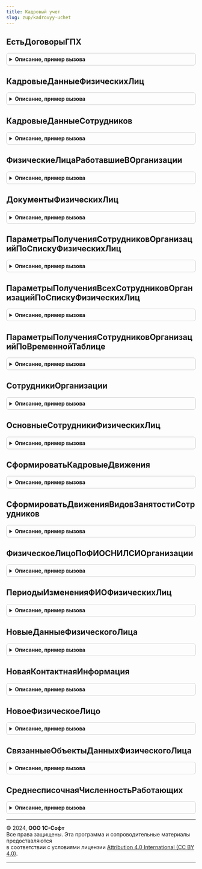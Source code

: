 ```yaml
---
title: Кадровый учет
slug: zup/kadrovyy-uchet
---
```



## ЕстьДоговорыГПХ
<details style="margin: 1em 0; padding: 0.5em; border: 1px solid #ccc; border-radius: 6px;">

<summary style="font-weight: bold; cursor: pointer;">Описание, пример вызова</summary>

```bsl

Функция ЕстьДоговорыГПХ(ФизическоеЛицо, Организация = Неопределено, НачалоПериода = Неопределено) Экспорт
```

Пример вызова
```bsl
Результат = КадровыйУчет.ЕстьДоговорыГПХ(ФизическоеЛицо, Организация, НачалоПериода);
```
</details>

## КадровыеДанныеФизическихЛиц
<details style="margin: 1em 0; padding: 0.5em; border: 1px solid #ccc; border-radius: 6px;">

<summary style="font-weight: bold; cursor: pointer;">Описание, пример вызова</summary>

```bsl

// Возвращает таблицу значений заполненную данными физических лиц, перечисленными в
// параметре СписокНеобходимыхДанных.
//
// Параметры:
//	ТолькоРазрешенные - Булево
//  СписокФизическихЛиц - Массив ссылок на элементы справочника физические лица или
//						  СправочникСсылка.ФизическиеЛица.
//  КадровыеДанные 	- 	Строка - список полей данных, перечисленных через запятую.
//					-	Массив строк с полями данных, которые необходимо получить.
//	ДатаПолученияДанных	- дата на которую необходимо получить данные физических лиц,
//						  применимо к данным, носящим периодический характер (например - ФИО).
//						  Если дату не указывать, будут получены самые последние данные.
//
//  ПоляОтбораПериодическихДанных - Структура, в качестве ключа указывается имя таблицы, содержащей
//						  периодические данные (например ФИОФизическихЛиц, ГражданствоФизическихЛиц).
//						  В качестве значений коллекция условий отбора,
//						  соединяемых по "И" и применяемых к регистру сведений.
//						  Коллекция строки которой имеют поля.
//							 * ЛевоеЗначение - строка, имя поля регистра сведений.
//							 * ВидСравнения - строка, вид сравнения, допустимый в языке запросов.
//							 * ПравоеЗначение - значение для сравнения с полем ЛевоеЗначение.
//
//	Список полей, допустимых в параметре КадровыеДанные см. КадровыйУчетВнутренний.ЗапросВТКадровыеДанныеФизическихЛиц.
//
// Возвращаемое значение:
//   ТаблицаЗначений   - Таблица значений, содержащая обязательные поля ФизическоеЛицо, Период поля запрошенных
//						 кадровых данных.
//
Функция КадровыеДанныеФизическихЛиц(ТолькоРазрешенные, СписокФизическихЛиц, КадровыеДанные, ДатаПолученияДанных = '00010101', ПоляОтбораПериодическихДанных = Неопределено) Экспорт
```

Пример вызова
```bsl
Результат = КадровыйУчет.КадровыеДанныеФизическихЛиц(ТолькоРазрешенные, СписокФизическихЛиц, КадровыеДанные, ДатаПолученияДанных, ПоляОтбораПериодическихДанных);
```
</details>

## КадровыеДанныеСотрудников
<details style="margin: 1em 0; padding: 0.5em; border: 1px solid #ccc; border-radius: 6px;">

<summary style="font-weight: bold; cursor: pointer;">Описание, пример вызова</summary>

```bsl

// Возвращает таблицу значений заполненную данными сотрудников, перечисленными в
// параметре СписокНеобходимыхДанных.
//
// Параметры:
//	ТолькоРазрешенные - Булево
//  СписокСотрудников - Массив ссылок на элементы справочника сотрудники или
//						  СправочникСсылка.Сотрудники.
//  КадровыеДанные - 	Строка - список полей данных, перечисленных через запятую
//						или Массив строк с полями данных, которые необходимо получить.
//	ДатаПолученияДанных	- дата на которую необходимо получить данные сотрудников,
//						применимо к данным, носящим периодический характер.
//						Если дату не указывать, будут получены самые последние данные.
//
//
//  ПоляОтбораПериодическихДанных - Структура, в качестве ключа указывается имя таблицы, содержащей
//									периодические данные (например ФИОФизическихЛиц, ГражданствоФизическихЛиц).
//									В качестве значений коллекция условий отбора,
//									соединяемых по "И" и применяемых к регистру сведений.
//									Коллекция строки которой имеют поля.
//										* ЛевоеЗначение - строка, имя поля регистра сведений.
//										* ВидСравнения - строка, вид сравнения, допустимый в языке запросов.
//										* ПравоеЗначение - значение для сравнения с полем ЛевоеЗначение.
//
//	Список полей, допустимых в параметре КадровыеДанные см. КадровыйУчетВнутренний.ЗапросВТКадровыеДанныеСотрудников.
//
// Возвращаемое значение:
//   ТаблицаЗначений   - Таблица значений, содержащая запрошенные данные.
//
Функция КадровыеДанныеСотрудников(ТолькоРазрешенные, СписокСотрудников, КадровыеДанные, ДатаПолученияДанных = '00010101', ПоляОтбораПериодическихДанных = Неопределено, ФормироватьСПериодичностьДень = Истина) Экспорт
```

Пример вызова
```bsl
Результат = КадровыйУчет.КадровыеДанныеСотрудников(ТолькоРазрешенные, СписокСотрудников, КадровыеДанные, ДатаПолученияДанных, ПоляОтбораПериодическихДанных, ФормироватьСПериодичностьДень);
```
</details>

## ФизическиеЛицаРаботавшиеВОрганизации
<details style="margin: 1em 0; padding: 0.5em; border: 1px solid #ccc; border-radius: 6px;">

<summary style="font-weight: bold; cursor: pointer;">Описание, пример вызова</summary>

```bsl

// Возвращает таблицу значений заполненную физическими лицами, работавшими в организации в
// заданном периоде.
//
// Параметры:
//	ТолькоРазрешенные - Булево
//  Организация - СправочникСсылка.Организации - организация по которой необходимо отобрать работавших
//				  в ней физических лиц.
//	НачалоПериода 		- Дата
//	ОкончаниеПериода 	- Дата
//  Подразделение - СправочникСсылка.ПодразделенияОрганизаций - подразделение, по которому необходимо отобрать
//					работавших физических лиц. Если подразделение не указывать - будут отобраны физические
//					лица по всей организации.
//
// Возвращаемое значение:
//   ТаблицаЗначений   - Таблица значений, содержащая поля Период (Дата, соответствует указанному параметру
//                       ОкончаниеПериода) и ФизическоеЛицо.
//
Функция ФизическиеЛицаРаботавшиеВОрганизации(ТолькоРазрешенные, Организация, НачалоПериода, ОкончаниеПериода, Подразделение = Неопределено) Экспорт
```

Пример вызова
```bsl
Результат = КадровыйУчет.ФизическиеЛицаРаботавшиеВОрганизации(ТолькоРазрешенные, Организация, НачалоПериода, ОкончаниеПериода, Подразделение);
```
</details>

## ДокументыФизическихЛиц
<details style="margin: 1em 0; padding: 0.5em; border: 1px solid #ccc; border-radius: 6px;">

<summary style="font-weight: bold; cursor: pointer;">Описание, пример вызова</summary>

```bsl

// Возвращает таблицу значений заполненную данными документов физических лиц.
//
// Параметры:
//  СписокФизическихЛиц - Массив ссылок на элементы справочника физические лица или
//						  СправочникСсылка.ФизическиеЛица.
//	ТолькоРазрешенные - Булево
//  ВидДокумента		- СправочникСсылка.ВидыДокументовФизическихЛиц, вид необходимого
//						  документа.
//	ДатаПолученияДанных	- дата на которую необходимо получить данные документов физических лиц,
//						если дату не указывать, данные будут получены на текущую дату.
//
// Возвращаемое значение:
//   ТаблицаЗначений   - Таблица значений, содержащая поля.
//						Период - Дата
//						ФизическоеЛицо - СправочникСсылка.ФизическиеЛица
//						ВидДокумента - СправочникСсылка.ВидыДокументовФизическихЛиц
//						Серия - Строка
//						Номер - Строка
//						ДатаВыдачи - Дата
//						КемВыдан Строка
//						КодПодразделения - Строка
//						ЯвляетсяДокументомУдостоверяющимЛичность - Булево
//						Представление - Строка
//
Функция ДокументыФизическихЛиц(СписокФизическихЛиц, ТолькоРазрешенные, ВидДокумента = Неопределено, ДатаПолученияДанных = Неопределено) Экспорт
```

Пример вызова
```bsl
Результат = КадровыйУчет.ДокументыФизическихЛиц(СписокФизическихЛиц, ТолькоРазрешенные, ВидДокумента, ДатаПолученияДанных);
```
</details>

## ПараметрыПолученияСотрудниковОрганизацийПоСпискуФизическихЛиц
<details style="margin: 1em 0; padding: 0.5em; border: 1px solid #ccc; border-radius: 6px;">

<summary style="font-weight: bold; cursor: pointer;">Описание, пример вызова</summary>

```bsl

// Различаются следующие подмножества сотрудников:
//		* Сотрудники принятые только по трудовым договорам (1).
//		* Сотрудники с которыми только заключен договор ГПХ (2).
//		* Сотрудники принятые по трудовым договорам ИС которыми заключены договоры ГПХ (3).
//
// Для получения сотрудников используются параметры:
//		* РаботникиПоТрудовымДоговорам.
//		* РаботникиПоДоговорамГПХ.
//
// Поддерживаются следующие сочетания параметров:
//
//		РаботникиПоТрудовымДоговорам = Истина
//		РаботникиПоДоговорамГПХ = Ложь
//			В выборку войдет только 1 подмножество сотрудников.
//
//		РаботникиПоТрудовымДоговорам = Истина
//		РаботникиПоДоговорамГПХ = Неопределено
//			В выборку войдут 1 и 3 подмножества сотрудников.
//
//		РаботникиПоТрудовымДоговорам = Истина
//		РаботникиПоДоговорамГПХ = Истина
//			В выборку войдут 1,2 и 3 подмножества сотрудников.
//
//		РаботникиПоТрудовымДоговорам = Неопределено
//		РаботникиПоДоговорамГПХ = Истина
//			В выборку войдут 2 и 3 подмножества сотрудников.
//
//		РаботникиПоТрудовымДоговорам = Ложь
//		РаботникиПоДоговорамГПХ = Истина
//			В выборку войдет только 2 подмножество сотрудников.
//
//		РаботникиПоТрудовымДоговорам = Ложь
//		РаботникиПоДоговорамГПХ = Ложь
//			Сформирует пустую таблицу.
//
// При другом сочетании параметров будет вызвано исключение.
//
// Различаются следующие сочетания:
//		РаботникиПоТрудовымДоговорам = Истина
//		ПодработкиСотрудниковПоТрудовымДоговорам = Ложь
//			В выборку попадут только головные сотрудники.
//
//		РаботникиПоТрудовымДоговорам = Истина
//		ПодработкиСотрудниковПоТрудовымДоговорам = Истина
//			В выборку попадут как головные сотрудники, так и подработки.
//
//		РаботникиПоТрудовымДоговорам = Неопределено
//		ПодработкиСотрудниковПоТрудовымДоговорам = Истина
//			В выборку попадут только подработки.
//
// При значении параметра РаботникиПоТрудовымДоговорам = Ложь, значение параметра
// ПодработкиСотрудниковПоТрудовымДоговорам игнорируется. Т.е. в выборку не попадут
// ни головные сотрудники ни подработки.
//
// При отборе подработок учитываются те же параметры отбора по периоду, организации
// и подразделению, что применяются для отбора головных сотрудников.

// Возвращает структуру параметров для СоздатьВТСотрудникиОрганизаций. Позволяет формировать списки
// сотрудников с различными сочетаниями трудовых отношений.
//
// Возвращаемое значение:
//	Структура - Содержит ключи:
//				* Организация 		- СправочникСсылка.Организации, если параметр опустить в таблицу войдут все сотрудник
//										независимо от организации.
//				* ОтбиратьПоГоловнойОрганизации - если Истина, то отбор по головной организации, иначе по текущей организации.
//													По умолчанию - ЛОЖЬ
//				* Подразделение 		- СправочникСсылка.ПодразделенияОрганизаций, в таблицу войдут сотрудники указанного подразделения
//										и всех подразделений, подчиненных указанному, если параметр опустить в таблицу войдут все сотрудники.
//				* СписокФизическихЛиц - Массив ссылок на элементы справочника ФизическиеЛица, если параметр опустить,
//										в таблицу войдут сотрудники всех физических лиц когда либо работавших в Организации.
//				* НачалоПериода 		- Дата, значение по умолчанию '00010101'. Если параметр устанавливается, параметр ОкончаниеПериода
//										обязателен к заполнению.
//				* ОкончаниеПериода	- Дата, значение по умолчанию '00010101'. При установке должно выполняться условие
//										ОкончаниеПериода >= НачалоПериода. Используется для выборки кадровых данных сотрудников, если
//										параметр не указан, выборка будет производиться на текущую дату сеанса.
//				* КадровыеДанные		- Строка, содержит список полей кадровых данных, см. описание к функции КадровыеДанныеСотрудников.
//										См. описание параметра КадровыеДанные функции КадровыйУчетВнутренний.ЗапросВТКадровыеДанныеСотрудников.
//				* Отборы				- Массив, структур описывающих отборы сотрудников
//										см. ЗарплатаКадрыОбщиеНаборыДанных.ДобавитьВКоллекциюОтбор,
//										допустимые отборы описаны см. КритерииПоискаСотрудниковПоКоллекцииОтборов.
//				* РаботникиПоТрудовымДоговорам				- Булево, Неопределено (Истина - работник по ТД, Ложь - не работает по ТД
//																Неопределено - неважно наличие ТД).
//				* ПодработкиРаботниковПоТрудовымДоговорам	- Булево.
//				* РаботникиПоДоговорамГПХ					- Булево, Неопределено (Истина - есть действующие договоры ГПХ, Ложь - нет
//																действующих договоров ГПХ, Неопределено - неважно наличие действующего
//																договора ГПХ).
//				* ВыбрасыватьИсключениеДоступа				- Булево, если Ложь будут проверяться право чтения к таблицам из которых
//																получаются данные и если такого права нет - запросы выполняться не будут
//
Функция ПараметрыПолученияСотрудниковОрганизацийПоСпискуФизическихЛиц() Экспорт
```

Пример вызова
```bsl
Результат = КадровыйУчет.ПараметрыПолученияСотрудниковОрганизацийПоСпискуФизическихЛиц() 
```
</details>

## ПараметрыПолученияВсехСотрудниковОрганизацийПоСпискуФизическихЛиц
<details style="margin: 1em 0; padding: 0.5em; border: 1px solid #ccc; border-radius: 6px;">

<summary style="font-weight: bold; cursor: pointer;">Описание, пример вызова</summary>

```bsl

// Возвращает структуру параметров для СоздатьВТСотрудникиОрганизаций.
//
// Возвращаемое значение:
//   Структура - Содержит ключи:
//				Организация 		- СправочникСсылка.Организации, если параметр опустить в таблицу войдут все сотрудник
//										независимо от организации.
//				ОтбиратьПоГоловнойОрганизации - если Истина, то отбор по головной организации, иначе по текущей организации.
//												По умолчанию - ЛОЖЬ
//				Подразделение 		- СправочникСсылка.ПодразделенияОрганизаций, в таблицу войдут сотрудники указанного подразделения
//										и всех подразделений, подчиненных указанному, если параметр опустить в таблицу войдут все сотрудники.
//				СписокФизическихЛиц - Массив ссылок на элементы справочника ФизическиеЛица, если параметр опустить,
//										в таблицу войдут сотрудники всех физических лиц когда либо работавших в Организации.
//				НачалоПериода 		- Дата, значение по умолчанию '00010101'. Если параметр устанавливается, параметр ОкончаниеПериода
//										обязателен к заполнению.
//				ОкончаниеПериода	- Дата, значение по умолчанию '00010101'. При установке должно выполняться условие
//										ОкончаниеПериода >= НачалоПериода. Используется для выборки кадровых данных сотрудников, если
//										параметр не указан, выборка будет производиться на текущую дату сеанса.
//				КадровыеДанные		- Строка, содержит список полей кадровых данных, см. описание к функции КадровыеДанныеСотрудников.
//				Отборы				- Массив, структур описывающих отборы сотрудников
//										см. ЗарплатаКадрыОбщиеНаборыДанных.ДобавитьВКоллекциюОтбор,
//										допустимые отборы описаны см. КритерииПоискаСотрудниковПоКоллекцииОтборов.
//
Функция ПараметрыПолученияВсехСотрудниковОрганизацийПоСпискуФизическихЛиц() Экспорт
```

Пример вызова
```bsl
Результат = КадровыйУчет.ПараметрыПолученияВсехСотрудниковОрганизацийПоСпискуФизическихЛиц() 
```
</details>

## ПараметрыПолученияСотрудниковОрганизацийПоВременнойТаблице
<details style="margin: 1em 0; padding: 0.5em; border: 1px solid #ccc; border-radius: 6px;">

<summary style="font-weight: bold; cursor: pointer;">Описание, пример вызова</summary>

```bsl

// Возвращает структуру параметров для СоздатьВТСотрудникиОрганизаций.
//
// Возвращаемое значение:
//	Структура - Содержит ключи:
//				* Организация 		- СправочникСсылка.Организации, если параметр опустить в таблицу войдут все сотрудник
//										независимо от организации.
//				* ОтбиратьПоГоловнойОрганизации - если Истина, то отбор по головной организации, иначе по текущей организации.
//													По умолчанию - ЛОЖЬ
//				* Подразделение 		- СправочникСсылка.ПодразделенияОрганизаций, в таблицу войдут сотрудники указанного подразделения
//										и всех подразделений, подчиненных указанному, если параметр опустить в таблицу войдут все сотрудники.
//				* ИмяВТФизическиеЛица - Строка, имя временной таблицы, содержащей физические лица (по умолчанию "ВТФизическиеЛица").
//				* ИмяПоляФизическоеЛицо - Строка, имя поля - Физическое лицо (по умолчанию "ФизическоеЛицо").
//				* НачалоПериода 		- Дата, значение по умолчанию '00010101'. Если параметр устанавливается, параметр ОкончаниеПериода
//										обязателен к заполнению.
//				* ОкончаниеПериода 	- Дата, значение по умолчанию '00010101'. При установке должно выполняться условие
//										ОкончаниеПериода >= НачалоПериода. Используется для выборки кадровых данных сотрудников, если
//										параметр не указан, выборка будет производиться на текущую дату сеанса.
//				* КадровыеДанные 		- Строка, содержит список полей кадровых данных, см. описание к функции КадровыеДанныеСотрудников.
//				* Отборы				- Массив, структур описывающих отборы сотрудников
//										см. ЗарплатаКадрыОбщиеНаборыДанных.ДобавитьВКоллекциюОтбор,
//										допустимые отборы описаны см. КритерииПоискаСотрудниковПоКоллекцииОтборов.
//				* РаботникиПоТрудовымДоговорам 				- Булево, Неопределено (Истина - работник по ТД, Ложь - не работает по ТД
//																Неопределено - неважно наличие ТД).
//				* ПодработкиРаботниковПоТрудовымДоговорам 	- Булево.
//				* РаботникиПоДоговорамГПХ 					- Булево, Неопределено (Истина - есть действующие договоры ГПХ, Ложь - нет
//																действующих договоров ГПХ, Неопределено - неважно наличие действующего
//																договора ГПХ).
//
Функция ПараметрыПолученияСотрудниковОрганизацийПоВременнойТаблице() Экспорт
```

Пример вызова
```bsl
Результат = КадровыйУчет.ПараметрыПолученияСотрудниковОрганизацийПоВременнойТаблице() 
```
</details>

## СотрудникиОрганизации
<details style="margin: 1em 0; padding: 0.5em; border: 1px solid #ccc; border-radius: 6px;">

<summary style="font-weight: bold; cursor: pointer;">Описание, пример вызова</summary>

```bsl

// Возвращает таблицу значений, заполненную сотрудниками.
//
// Параметры:
//	ТолькоРазрешенные - Булево
//	Параметры - Структура, подготовленная с помощью методов
//	            ПараметрыПолученияСотрудниковОрганизацийПоСпискуФизическихЛиц,
//	            ПараметрыПолученияСотрудниковОрганизацийПоВременнойТаблице
//
// Возвращаемое значение:
//   ТаблицаЗначений   - Таблица значений, содержащая поля
//							* Период 			- Дата, равен значению ключа ОкончаниеПериода параметра Параметры
//						 	* Сотрудник			- СправочникСсылка.Сотрудники
//							* ФизическоеЛицо	- СправочникСсылка.ФизическиеЛица
//							<кадровые данные>	- указанные в ключе КадровыеДанные параметра Параметры.
//
Функция СотрудникиОрганизации(ТолькоРазрешенные, Параметры) Экспорт
```

Пример вызова
```bsl
Результат = КадровыйУчет.СотрудникиОрганизации(ТолькоРазрешенные, Параметры) 
```
</details>

## ОсновныеСотрудникиФизическихЛиц
<details style="margin: 1em 0; padding: 0.5em; border: 1px solid #ccc; border-radius: 6px;">

<summary style="font-weight: bold; cursor: pointer;">Описание, пример вызова</summary>

```bsl

// Возвращает таблицу значений содержащую поля ФизическоеЛицо и Сотрудник. Сотрудник отбирается по принципам:
//		- Работает на указанный период.
//		- Выбирается сотрудник, работающий по основному месту работы, если такового не существует, выбирается
//			сотрудник, работающий по совместительству, принятый на наиболее раннюю дату.
//
// Параметры:
//			СписокФизическихЛиц - Массив ссылок на элементы справочника ФизическиеЛица или
//								- СправочникСсылка.ФизическиеЛица
//								- Неопределено - в таблицу войдут "основные" сотрудники всех
//									физических лиц когда либо работавших в организации.
//			ТолькоРазрешенные	- Булево
//			Организация			- СправочникСсылка.Организации
//			Период				- Дата
//
//
// Возвращаемое значение:
//   ТаблицаЗначений   - Таблица значений, содержащая поля Сотрудник и соответствующее сотруднику ФизическоеЛицо.
//
Функция ОсновныеСотрудникиФизическихЛиц(СписокФизическихЛиц, ТолькоРазрешенные, Организация, Период) Экспорт
```

Пример вызова
```bsl
Результат = КадровыйУчет.ОсновныеСотрудникиФизическихЛиц(СписокФизическихЛиц, ТолькоРазрешенные, Организация, Период) 
```
</details>

## СформироватьКадровыеДвижения
<details style="margin: 1em 0; padding: 0.5em; border: 1px solid #ccc; border-radius: 6px;">

<summary style="font-weight: bold; cursor: pointer;">Описание, пример вызова</summary>

```bsl

// Заполняет кадровые движения документа
//		КадроваяИсторияСотрудников
//
// Параметры:
//  РегистраторОбъект
//	Движения - коллекция движений, в которой необходимо заполнить кадровые движения.
//	КадровыеДвижения - таблица значений с полями:
//		ДатаСобытия
//		ВидСобытия - Перечисление.ВидыКадровыхСобытий
//		Сотрудник
//		ГоловнаяОрганизация
//		Организация
//		Подразделение
//		Должность
//		ВидЗанятости
//	ТолькоБронированиеПозиции	- Булево
//	Записывать					- Булево
//
Процедура СформироватьКадровыеДвижения(РегистраторОбъект, Движения, КадровыеДвижения, ТолькоБронированиеПозиции = Ложь, Записывать = Истина) Экспорт
```

Пример вызова
```bsl
КадровыйУчет.СформироватьКадровыеДвижения(РегистраторОбъект, Движения, КадровыеДвижения, ТолькоБронированиеПозиции, Записывать);
```
</details>

## СформироватьДвиженияВидовЗанятостиСотрудников
<details style="margin: 1em 0; padding: 0.5em; border: 1px solid #ccc; border-radius: 6px;">

<summary style="font-weight: bold; cursor: pointer;">Описание, пример вызова</summary>

```bsl

// Заполняет движения документа по регистру сведений ВидыЗанятостиСотрудников
//
// Параметры:
//	Движения						- коллекция движений, в которой необходимо заполнить кадровые движения.
//	КоллекцияДвиженийВидовЗанятости - таблица значений с полями:
//		Сотрудник
//		ГоловнаяОрганизация
//		ФизическоеЛицо
//		ВидЗанятости
//		ДействуетДо
//	Записывать						- Булево
//
Процедура СформироватьДвиженияВидовЗанятостиСотрудников(Движения, КоллекцияВидовЗанятости, Записывать = Истина) Экспорт
```

Пример вызова
```bsl
КадровыйУчет.СформироватьДвиженияВидовЗанятостиСотрудников(Движения, КоллекцияВидовЗанятости, Записывать);
```
</details>

## ФизическоеЛицоПоФИОСНИЛСИОрганизации
<details style="margin: 1em 0; padding: 0.5em; border: 1px solid #ccc; border-radius: 6px;">

<summary style="font-weight: bold; cursor: pointer;">Описание, пример вызова</summary>

```bsl

// Функция возвращает ссылку на физическое лицо, найденное по переданным фамилии, имени, отчеству СНИЛС и организации
// (см. функцию ЭлектронныйДокументооборотСКонтролирующимиОрганамиВызовСервераПереопределяемый.ФизЛицоПоФИО).
//
// Параметры:
//  Фамилия		- Строка - Фамилия физического лица.
//  Имя			- Строка - Имя физического лица.
//  Отчество	- Строка - Отчество физического лица.
//  СНИЛС		- Строка - СНИЛС физического лица.
//  Организация - СправочникСсылка.Организации - организация, в которой работает физическое лицо.
//
// Возвращаемое значение:
//   СправочникСсылка.ФизическиеЛица
//
Функция ФизическоеЛицоПоФИОСНИЛСИОрганизации(Фамилия, Имя, Отчество, СНИЛС, Организация) Экспорт
```

Пример вызова
```bsl
Результат = КадровыйУчет.ФизическоеЛицоПоФИОСНИЛСИОрганизации(Фамилия, Имя, Отчество, СНИЛС, Организация) 
```
</details>

## ПериодыИзмененияФИОФизическихЛиц
<details style="margin: 1em 0; padding: 0.5em; border: 1px solid #ccc; border-radius: 6px;">

<summary style="font-weight: bold; cursor: pointer;">Описание, пример вызова</summary>

```bsl

// Возвращает таблицу значений в строках которой содержится информация о периодах
// изменения (регистрации) фамилии, имени и отчества физических лиц.
//
// Параметры:
//		СписокФизическихЛиц - Массив, ссылок справочника ФизическиеЛица
//							- СправочникСсылка.ФизическиеЛица.
//
// Возвращаемое значение:
//		ТаблицаЗначений - содержит колонки:
//			* Период			- Дата
//			* ФизическоеЛицо	- СправочникСсылка.ФизическиеЛица
//			* Фамилия			- Строка
//			* Имя				- Строка
//			* Отчество			- Строка
//
Функция ПериодыИзмененияФИОФизическихЛиц(СписокФизическихЛиц) Экспорт
```

Пример вызова
```bsl
Результат = КадровыйУчет.ПериодыИзмененияФИОФизическихЛиц(СписокФизическихЛиц) 
```
</details>

## НовыеДанныеФизическогоЛица
<details style="margin: 1em 0; padding: 0.5em; border: 1px solid #ccc; border-radius: 6px;">

<summary style="font-weight: bold; cursor: pointer;">Описание, пример вызова</summary>

```bsl

// Возвращает новую структуру для заполнения данных физического лица.
//
// Возвращаемое значение:
//  Структура:
//    * Фамилия - Строка -
//    * Имя - Строка -
//    * Отчество - Строка -
//    * ДатаРождения - Дата -
//    * МестоРождения - Строка -
//    * ИНН - Строка -
//    * СтраховойНомерПФР - Строка -
//    * Пол - ПеречислениеСсылка.ПолФизическогоЛица -
//    * ИмеетНаучныеТруды - Булево -
//    * ИмеетИзобретения - Булево -
//    * ДатаРегистрации - Дата -
//    * ЛьготаПриНачисленииПособий - ПеречислениеСсылка.ОснованияФинансированияПособияФедеральнымБюджетом -
//    * ОтношениеКОсобойЗоне - ПеречислениеСсылка.ОтношениеКОсобойЗоне -
//    * ВидОсобойЗоны - ПеречислениеСсылка.ВидыОсобойЗоныПроживанияРаботы -
//    * ПостоянноПроживалВКрыму18Марта2014Года - Булево -
//    * ПрименяетсяФЗ_20_2023 - Булево -
//    * АдресФотографии - Строка, УникальныйИдентификатор -
//    * ГруппаДоступа - СправочникСсылка.ГруппыДоступаФизическихЛиц -
//    * Образование - ТаблицаЗначений
//    * СостояниеВБраке - Массив из Структура
//    * Гражданство - Массив из Структура: см. РегистрыСведений.ГражданствоФизическихЛиц.НовоеГражданство
//    * ТрудоваяДеятельность - Массив из Структура:
//    * ЗнаниеЯзыков - Массив из Структура:
//    * УченыеСтепени - Массив из Структура:
//    * КонтактнаяИнформация - Массив из Структура: см. НоваяКонтактнаяИнформация
Функция НовыеДанныеФизическогоЛица() Экспорт
```

Пример вызова
```bsl
Результат = КадровыйУчет.НовыеДанныеФизическогоЛица() 
```
</details>

## НоваяКонтактнаяИнформация
<details style="margin: 1em 0; padding: 0.5em; border: 1px solid #ccc; border-radius: 6px;">

<summary style="font-weight: bold; cursor: pointer;">Описание, пример вызова</summary>

```bsl

// Новая контактная информация.
//
// Возвращаемое значение:
//  Структура - Новая контактная информация:
//    * ЗначенияПолей - Строка -
//    * ВидИнформации - СправочникСсылка.ВидыКонтактнойИнформации -
//    * ТипИнформации - ПеречислениеСсылка.ТипыКонтактнойИнформации -
Функция НоваяКонтактнаяИнформация() Экспорт
```

Пример вызова
```bsl
Результат = КадровыйУчет.НоваяКонтактнаяИнформация() 
```
</details>

## НовоеФизическоеЛицо
<details style="margin: 1em 0; padding: 0.5em; border: 1px solid #ccc; border-radius: 6px;">

<summary style="font-weight: bold; cursor: pointer;">Описание, пример вызова</summary>

```bsl

// Возвращает объект справочника ФизическиеЛица, созданный по переданным фамилии,
// имени, отчеству и другим данным (см. параметр ДанныеФизическогоЛица).
//
// Параметры:
//	ФИО - Строка,Структура:
//		* Фамилия - Строка
//		* Имя - Строка
//		* Отчество	- Строка
//	ДанныеФизическогоЛица - Структура: см. НовыеДанныеФизическогоЛица
//	ПериодДанных - Дата - дата, на которую будет зарегистрирована запись о ФИО
//	Записывать - Булево - если Истина, то физическое лицо будет записано
//
// Возвращаемое значение:
//		СправочникОбъект.ФизическиеЛица
//
Функция НовоеФизическоеЛицо(Знач ФИО, Знач ДанныеФизическогоЛица = Неопределено, Знач ПериодДанных = Неопределено, Экспорт
```

Пример вызова
```bsl
Результат = КадровыйУчет.НовоеФизическоеЛицо(ФИО, ДанныеФизическогоЛица, ПериодДанных, );
```
</details>

## СвязанныеОбъектыДанныхФизическогоЛица
<details style="margin: 1em 0; padding: 0.5em; border: 1px solid #ccc; border-radius: 6px;">

<summary style="font-weight: bold; cursor: pointer;">Описание, пример вызова</summary>

```bsl

// Связанные объекты данных физического лица.
//
// Параметры:
//  ДанныеФизическогоЛица - Структура: см. НовыеДанныеФизическогоЛица
//
// Возвращаемое значение:
//  Структура:
//    * Гражданство - Массив из Структура: см. РегистрыСведений.ГражданствоФизическихЛиц.НовоеГражданство
//    * Образование - ТаблицаЗначений:  см. Справочники.ОбразованиеФизическихЛиц.НовыеДанныеОбОбразовании
//    * СостояниеВБраке - Массив из Структура: см. РегистрыСведений.СостоянияВБракеФизическихЛиц.НовоеСостояниеВБраке
//    * ТрудоваяДеятельность - Массив из Структура: см. РегистрыСведений.ТрудоваяДеятельностьФизическихЛиц.НоваяТрудоваяДеятельность
//    * ЗнаниеЯзыков - Массив из Структура: см. РегистрыСведений.ЗнаниеЯзыковФизическихЛиц.НовоеЗнаниеЯзыка
//    * УченыеСтепени - Массив из Структура
//    * АдресФотографии - Строка -
Функция СвязанныеОбъектыДанныхФизическогоЛица(ДанныеФизическогоЛица) Экспорт
```

Пример вызова
```bsl
Результат = КадровыйУчет.СвязанныеОбъектыДанныхФизическогоЛица(ДанныеФизическогоЛица) 
```
</details>

## СреднесписочнаяЧисленностьРаботающих
<details style="margin: 1em 0; padding: 0.5em; border: 1px solid #ccc; border-radius: 6px;">

<summary style="font-weight: bold; cursor: pointer;">Описание, пример вызова</summary>

```bsl

// Функция рассчитывает численность всех работников, женщин и инвалидов.
// При этом за переданный период считается среднесписочная численность,
// а на конец заданного периода - списочная численность.
//
// Параметры:
//		Организация		- СправочникСсылка.Организации
//		НачалоПериода	- Дата
//		КонецПериода	- Дата
//
// Возвращаемое значение:
//		Структура - см. СтатистикаПерсонала.ДанныеОЧисленности
//
Функция СреднесписочнаяЧисленностьРаботающих(Организация, НачалоПериода, КонецПериода, ПоГоловнойОрганизации = Ложь, Точность =0) Экспорт
```

Пример вызова
```bsl
Результат = КадровыйУчет.СреднесписочнаяЧисленностьРаботающих(Организация, НачалоПериода, КонецПериода, ПоГоловнойОрганизации, Точность);
```
</details>

---

© 2024, **ООО 1С-Софт**  
Все права защищены. Эта программа и сопроводительные материалы предоставляются  
в соответствии с условиями лицензии [Attribution 4.0 International (CC BY 4.0)](https://creativecommons.org/licenses/by/4.0/legalcode).

---
